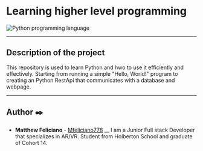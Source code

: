 # Learning higher level programming

![Python programming language](https://c4.wallpaperflare.com/wallpaper/645/96/47/python-programming-programming-programming-language-code-hd-wallpaper-preview.jpg)
___

## Description of the project

This repository is used to learn Python and hwo to use it efficiently and effectively. Starting from running a simple "Hello, World!" program to creating an Python RestApi that communicates with a database and webpage.

___

## Author :black_nib:
* **Matthew Feliciano** - [Mfeliciano778](https://github.com/Mfeliciano778)
__
I am a Junior Full stack Developer that specializes in AR/VR. Student from Holberton School and graduate of Cohort 14.
